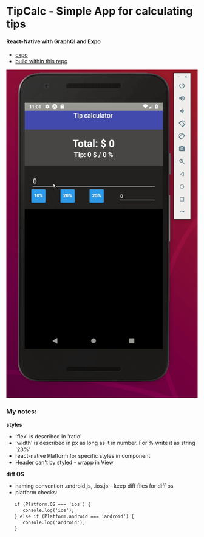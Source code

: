 # TipCalc - Simple App for calculating tips

#### React-Native with GraphQl and Expo
* [expo](https://expo.io/@astronnomos/tipcalculator)
* [build within this repo](build)

![tipCalculator](assets/tipCalculator.gif)

### My notes:
**styles**
  * 'flex' is described in 'ratio'
  * 'width' is described in px as long as it in number. For % write it as string '23%'
  * react-native Platform for specific styles in component
  * Header can't by styled - wrapp in View


**diff OS**
  * naming convention .android.js, .ios.js - keep diff files for diff os
  * platform checks: 
  ```
     if (Platform.OS === 'ios') {
        console.log('ios');
     } else if (Platform.android === 'android') {
        console.log('android');
     }
  ```
